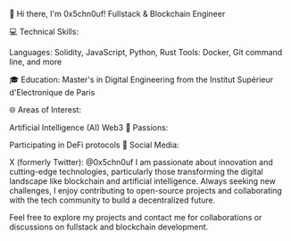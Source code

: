 👋 Hi there, I'm 0x5chn0uf! Fullstack & Blockchain Engineer

💻 Technical Skills:

Languages: Solidity, JavaScript, Python, Rust
Tools: Docker, Git command line, and more

🎓 Education:
Master's in Digital Engineering from the Institut Supérieur d'Electronique de Paris

🌐 Areas of Interest:

Artificial Intelligence (AI)
Web3
🚀 Passions:

Participating in DeFi protocols
📲 Social Media:

X (formerly Twitter): @0x5chn0uf
I am passionate about innovation and cutting-edge technologies, particularly those transforming the digital landscape like blockchain and artificial intelligence. Always seeking new challenges, I enjoy contributing to open-source projects and collaborating with the tech community to build a decentralized future.

Feel free to explore my projects and contact me for collaborations or discussions on fullstack and blockchain development.
